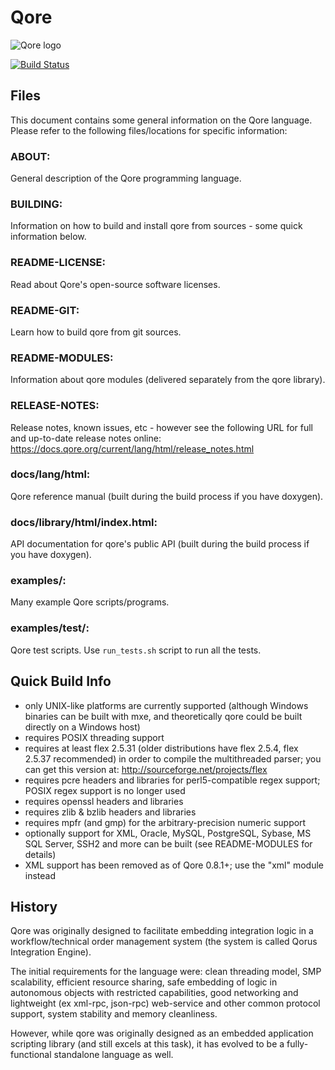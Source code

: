 # Qore

![Qore logo](https://github.com/geckon/qore/blob/develop/doxygen/qore-logo-55x200.png)

[![Build Status](https://hq.qoretechnologies.com/jenkins/buildStatus/icon?job=qore)](https://hq.qoretechnologies.com/jenkins/job/qore/)

## Files
This document contains some general information on the Qore language.  Please
refer to the following files/locations for specific information:

### ABOUT:
  General description of the Qore programming language.

### BUILDING:
  Information on how to build and install qore from sources - some quick
  information below.

### README-LICENSE:
  Read about Qore's open-source software licenses.

### README-GIT:
  Learn how to build qore from git sources.

### README-MODULES:
  Information about qore modules (delivered separately from the qore library).

### RELEASE-NOTES:
  Release notes, known issues, etc - however see the following URL for full
  and up-to-date release notes online:
  	  https://docs.qore.org/current/lang/html/release_notes.html

### docs/lang/html:
  Qore reference manual (built during the build process if you have doxygen).

### docs/library/html/index.html:
  API documentation for qore's public API (built during the build process if
  you have doxygen).

### examples/:
  Many example Qore scripts/programs.

### examples/test/:
  Qore test scripts. Use `run_tests.sh` script to run all the tests.


## Quick Build Info

 * only UNIX-like platforms are currently supported (although Windows binaries
   can be built with mxe, and theoretically qore could be built directly on a
   Windows host)
 * requires POSIX threading support
 * requires at least flex 2.5.31 (older distributions have flex 2.5.4, flex
   2.5.37 recommended) in order to compile the multithreaded parser; you can
   get this version at:
      http://sourceforge.net/projects/flex
 * requires pcre headers and libraries for perl5-compatible regex support;
   POSIX regex support is no longer used
 * requires openssl headers and libraries
 * requires zlib & bzlib headers and libraries
 * requires mpfr (and gmp) for the arbitrary-precision numeric support
 * optionally support for XML, Oracle, MySQL, PostgreSQL, Sybase, MS SQL
   Server, SSH2 and more can be built (see README-MODULES for details)
 * XML support has been removed as of Qore 0.8.1+; use the "xml" module
   instead


## History

Qore was originally designed to facilitate embedding integration logic in a
workflow/technical order management system (the system is called Qorus
Integration Engine).

The initial requirements for the language were: clean threading model, SMP
scalability, efficient resource sharing, safe embedding of logic in autonomous
objects with restricted capabilities, good networking and lightweight (ex
xml-rpc, json-rpc) web-service and other common protocol support, system
stability and memory cleanliness.

However, while qore was originally designed as an embedded application
scripting library (and still excels at this task), it has evolved to be a
fully-functional standalone language as well.
